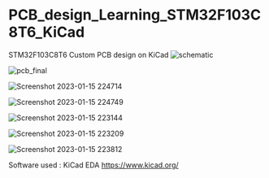 # PCB_design_Learning_STM32F103C8T6_KiCad
STM32F103C8T6 Custom PCB design on KiCad
![schematic](https://user-images.githubusercontent.com/75937169/209564055-40fc9cdb-40af-4b6c-a81c-74fd495a652f.jpg)


![pcb_final](https://user-images.githubusercontent.com/75937169/212555613-1e6c0f6f-8c8c-4b7b-a399-3d51b8ccb52b.png)


![Screenshot 2023-01-15 224714](https://user-images.githubusercontent.com/75937169/212556438-3d4c38e3-56e3-4820-ae94-f441749d7850.png)



![Screenshot 2023-01-15 224749](https://user-images.githubusercontent.com/75937169/212556469-fd8e112b-6e56-4ded-b52f-ce8a4b532373.png)


![Screenshot 2023-01-15 223144](https://user-images.githubusercontent.com/75937169/212555631-74140636-7e7d-432a-8316-b83727d3cce9.png)


![Screenshot 2023-01-15 223209](https://user-images.githubusercontent.com/75937169/212555636-8ccd18a5-90a4-42c8-9fe7-94600711bf1f.png)



![Screenshot 2023-01-15 223812](https://user-images.githubusercontent.com/75937169/212555775-5bb81aad-60ed-4c71-a363-e6200f7de6b4.png)


Software used : KiCad EDA https://www.kicad.org/
